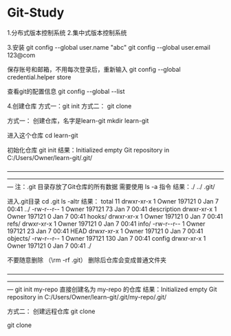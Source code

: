 # Git-Study
1.分布式版本控制系统
2.集中式版本控制系统

3.安装
git config --global user.name "abc"
git config --global user.email 123@com

保存账号和邮箱，不用每次登录后，重新输入
git config --global credential.helper store

查看git的配置信息
git config --global --list

4.创建仓库
方式一：git init
方式二： git clone

方式一：
创建仓库，名字是learn-git
mkdir learn-git

进入这个仓库
cd learn-git

初始化仓库
git init
结果：Initialized empty Git repository in C:/Users/Owner/learn-git/.git/

—————————————————————————————————————————————————————————————————————————
注：.git 目录存放了Git仓库的所有数据
需要使用 ls -a 指令
结果：./  ../  .git/

进入.git目录
cd .git
ls -altr
结果：
total 11
drwxr-xr-x 1 Owner 197121   0 Jan  7 00:41 ../
-rw-r--r-- 1 Owner 197121  73 Jan  7 00:41 description
drwxr-xr-x 1 Owner 197121   0 Jan  7 00:41 hooks/
drwxr-xr-x 1 Owner 197121   0 Jan  7 00:41 refs/
drwxr-xr-x 1 Owner 197121   0 Jan  7 00:41 info/
-rw-r--r-- 1 Owner 197121  23 Jan  7 00:41 HEAD
drwxr-xr-x 1 Owner 197121   0 Jan  7 00:41 objects/
-rw-r--r-- 1 Owner 197121 130 Jan  7 00:41 config
drwxr-xr-x 1 Owner 197121   0 Jan  7 00:41 ./

不要随意删除 （\rm -rf .git） 删除后仓库会变成普通文件夹

—————————————————————————————————————————————————————————————————————————
git init my-repo 直接创建名为 my-repo 的仓库
结果：Initialized empty Git repository in C:/Users/Owner/learn-git/.git/my-repo/.git/

方式二：
创建远程仓库
git clone

git clone 








